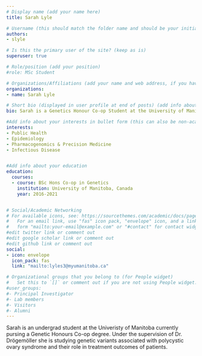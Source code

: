 ```yaml
---
# Display name (add your name here)
title: Sarah Lyle

# Username (this should match the folder name and should be your initial and surname)
authors:
- slyle

# Is this the primary user of the site? (keep as is)
superuser: true

# Role/position (add your position)
#role: MSc Student

# Organizations/Affiliations (add your name and web address, if you have one)
organizations:
- name: Sarah Lyle

# Short bio (displayed in user profile at end of posts) (add info about yourself)
bio: Sarah is a Genetics Honour Co-op Student at the University of Manitoba. 

#Add info about your interests in bullet form (this can also be non-academic) 
interests:
- Public Health 
- Epidemiology
- Pharmacogenomics & Precision Medicine
- Infectious Disease


#Add info about your education 
education:
  courses:
  - course: BSc Hons Co-op in Genetics
    institution: University of Manitoba, Canada
    year: 2016-2021


# Social/Academic Networking
# For available icons, see: https://sourcethemes.com/academic/docs/page-builder/#icons
#   For an email link, use "fas" icon pack, "envelope" icon, and a link in the
#   form "mailto:your-email@example.com" or "#contact" for contact widget.
#edit twitter link or comment out
#edit google scholar link or comment out
#edit github link or comment out
social:
- icon: envelope
  icon_pack: fas
  link: "mailto:lyles3@myumanitoba.ca"

# Organizational groups that you belong to (for People widget)
#   Set this to `[]` or comment out if you are not using People widget.
#user_groups:
#- Principal Investigator
#- Lab members
#- Visitors
#- Alumni
---
```


Sarah is an undergrad student at the Univeristy of Manitoba currently pursing a Genetic Honours Co-op degree. Under the supervision of Dr. Drögemöller she is studying genetic variants associated with polycystic ovary syndrome and their role in treatment outcomes of patients.
